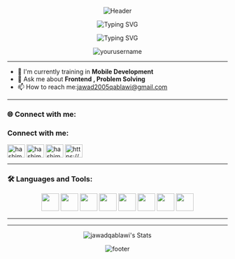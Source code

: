<p align="center">
  <img src="https://capsule-render.vercel.app/api?type=waving&height=290&color=gradient&text=Hi%20,%20I'm%20Jawad%20Qablawi👋🏻&section=header&textBg=false&fontSize=0&animation=fadeIn&reversal=false&fontAlign=50&fontAlignY=41" alt="Header" />
</p>

<p align="center">
  <img src="https://readme-typing-svg.demolab.com?font=Fira+Code&size=30&pause=1000&color=F75C7E&width=435&lines=Hi%2C+I'm+YourName!+👋;Welcome+to+my+GitHub+Profile!" alt="Typing SVG" />
</p>

<p align="center">
  <img src="https://readme-typing-svg.demolab.com?font=Fira+Code&size=24&pause=1000&center=true&vCenter=true&color=000000&width=435&lines=Computer+Engineering+Student" alt="Typing SVG" />
</p>


<p align="center">
  <img src="https://komarev.com/ghpvc/?username=yourusername&label=Profile%20views&color=0e75b6&style=flat" alt="yourusername" />
</p>

---

- 🚀 I'm currently training in **Mobile Development**
- 💬 Ask me about **Frontend , Problem Solving**
- 📫 How to reach me:jawad2005qablawi@gmail.com

---

### 🌐 Connect with me:
<h3 align="left">Connect with me:</h3>
<p align="left">
  
<a href="https://linkedin.com/in/jawadqablawi" target="blank"><img align="center" src="https://raw.githubusercontent.com/rahuldkjain/github-profile-readme-generator/master/src/images/icons/Social/linked-in-alt.svg" alt="hashim-saffarini" height="30" width="40" /></a>
<a href="https://fb.com/jawad.qablawi.94" target="blank"><img align="center" src="https://raw.githubusercontent.com/rahuldkjain/github-profile-readme-generator/master/src/images/icons/Social/facebook.svg" alt="hashim.saffarini.3" height="30" width="40" /></a>
<a href="https://instagram.com/jawad.qablawi" target="blank"><img align="center" src="https://raw.githubusercontent.com/rahuldkjain/github-profile-readme-generator/master/src/images/icons/Social/instagram.svg" alt="hashim.saffarini1" height="30" width="40" /></a>
<a href="https://codeforces.com/profile/https://codeforces.com/profile/jawad_qablawi" target="blank"><img align="center" src="https://raw.githubusercontent.com/rahuldkjain/github-profile-readme-generator/master/src/images/icons/Social/codeforces.svg" alt="https://codeforces.com/profile/hashimsaffarini044" height="30" width="40" /></a>
</p>

---

### 🛠 Languages and Tools:
<p align="center">
  <img src="https://cdn.jsdelivr.net/gh/devicons/devicon/icons/java/java-original.svg" height="40" width="40"/>

  <img src="https://cdn.jsdelivr.net/gh/devicons/devicon/icons/c/c-original.svg" height="40" width="40"/>

  <img src="https://cdn.jsdelivr.net/gh/devicons/devicon/icons/cplusplus/cplusplus-original.svg" height="40" width="40"/>

  <img src="https://cdn.jsdelivr.net/gh/devicons/devicon/icons/html5/html5-original.svg" height="40" width="40"/>

  <img src="https://cdn.jsdelivr.net/gh/devicons/devicon/icons/css3/css3-original.svg" height="40" width="40"/>

  <img src="https://cdn.jsdelivr.net/gh/devicons/devicon/icons/python/python-original.svg" height="40" width="40"/>

  <img src="https://cdn.jsdelivr.net/gh/devicons/devicon/icons/figma/figma-original.svg" height="40" width="40"/>

  <img src="https://img.icons8.com/color/48/000000/canva.png" height="40" width="40"/>

</p>


---


---

<p align="center">
  <img src="https://github-readme-stats.vercel.app/api?username=jawadqablawi&theme=gruvbox&show_icons=true&hide_border=false&count_private=false" alt="jawadqablawi's Stats" />
</p>
<p align="center">
  <img src="https://capsule-render.vercel.app/api?type=waving&height=317&color=gradient&section=footer&text=&fontSize=0&animation=fadeIn" alt="footer"/>
</p>
